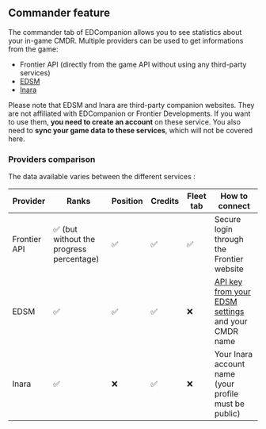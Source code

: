 ## Commander feature

The commander tab of EDCompanion allows you to see statistics about your in-game CMDR. Multiple providers can be used to get informations from the game:
- Frontier API (directly from the game API without using any third-party services)
- [EDSM](https://edsm.net/)
- [Inara](https://http://inara.cz/)

Please note that EDSM and Inara are third-party companion websites. They are not affiliated with EDCompanion or Frontier Developments.
If you want to use them, **you need to create an account** on these service. You also need to **sync your game data to these services**, which will not be covered here.

### Providers comparison

The data available varies between the different services :

| Provider      | Ranks                                    | Position  | Credits | Fleet tab | How to connect                                                                                |
| ------------- | ---------------------------------------- | --------  | ------- | --------- | --------------------------------------------------------------------------------------------- |
| Frontier API  | ✅ (but without the progress percentage) | ✅        | ✅       | ✅        | Secure login through the Frontier website                                                     |
| EDSM          | ✅                                       | ✅        | ✅       | ❌        | [API key from your EDSM settings](https://www.edsm.net/en/settings/api) and your CMDR name    |
| Inara         | ✅                                       | ❌        | ✅       | ❌        | Your Inara account name (your profile must be public)                                         |
